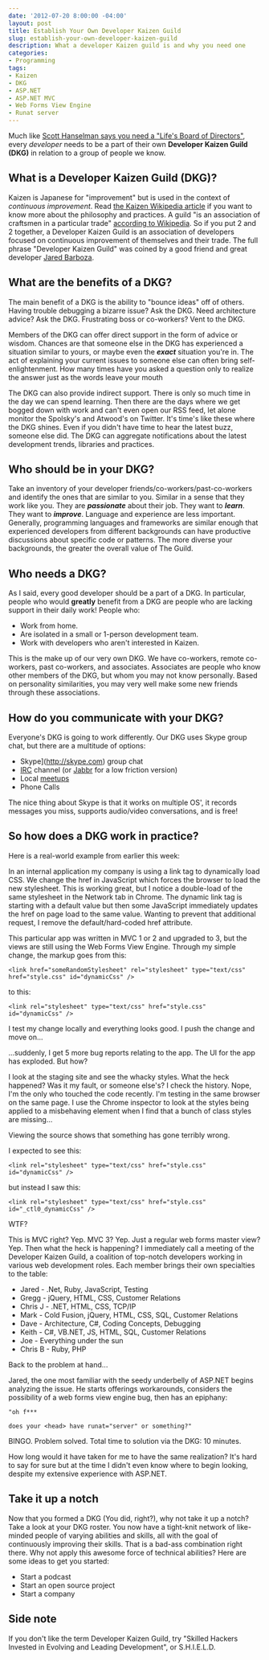 ```yaml
---
date: '2012-07-20 8:00:00 -04:00'
layout: post
title: Establish Your Own Developer Kaizen Guild
slug: establish-your-own-developer-kaizen-guild
description: What a developer Kaizen guild is and why you need one
categories:
- Programming
tags:
- Kaizen
- DKG
- ASP.NET
- ASP.NET MVC
- Web Forms View Engine
- Runat server
---
```


Much like [Scott Hanselman says you need a "Life's Board of Directors"](http://www.hanselman.com/blog/WhoIsOnYourLifesBoardOfDirectors.aspx?utm_source=feedburner&utm_medium=feed&utm_campaign=Feed%3A+ScottHanselman+%28Scott+Hanselman+-+ComputerZen.com%29), every *developer* needs to be a part of their own **Developer Kaizen Guild (DKG)** in relation to a group of people we know.


## What is a Developer Kaizen Guild (DKG)?

Kaizen is Japanese for "improvement" but is used in the context of *continuous improvement*.  Read [the Kaizen Wikipedia article](http://en.wikipedia.org/wiki/Kaizen) if you want to know more about the philosophy and practices.  A guild "is an association of craftsmen in a particular trade" [according to Wikipedia](http://en.wikipedia.org/wiki/Guild).  So if you put 2 and 2 together, a Developer Kaizen Guild is an association of developers focused on continuous improvement of themselves and their trade.  The full phrase "Developer Kaizen Guild" was coined by a good friend and great developer [Jared Barboza](http://codeimpossible.com).


## What are the benefits of a DKG?

The main benefit of a DKG is the ability to "bounce ideas" off of others.  Having trouble debugging a bizarre issue?  Ask the DKG.  Need architecture advice?  Ask the DKG.  Frustrating boss or co-workers?  Vent to the DKG.  

Members of the DKG can offer direct support in the form of advice or wisdom. Chances are that someone else in the DKG has experienced a situation similar to yours, or maybe even the ***exact*** situation you're in. The act of explaining your current issues to someone else can often bring self-enlightenment.  How many times have you asked a question only to realize the answer just as the words leave your mouth

The DKG can also provide indirect support.  There is only so much time in the day we can spend learning. Then there are the days where we get bogged down with work and can't even open our RSS feed, let alone monitor the Spolsky's and Atwood's on Twitter.  It's time's like these where the DKG shines.  Even if you didn't have time to hear the latest buzz, someone else did.  The DKG can aggregate notifications about the latest development trends, libraries and practices.


## Who should be in your DKG?

Take an inventory of your developer friends/co-workers/past-co-workers and identify the ones that are similar to you.  Similar in a sense that they work like you.  They are ***passionate*** about their job.  They want to ***learn***.  They want to ***improve***.  Language and experience are less important.  Generally, programming languages and frameworks are similar enough that experienced developers from different backgrounds can have productive discussions about specific code or patterns.  The more diverse your backgrounds, the greater the overall value of The Guild.


## Who needs a DKG?

As I said, every good developer should be a part of a DKG.  In particular, people who would **greatly** benefit from a DKG are people who are lacking support in their daily work!  People who:

- Work from home.
- Are isolated in a small or 1-person development team.
- Work with developers who aren't interested in Kaizen.

This is the make up of our very own DKG.  We have co-workers, remote co-workers, past co-workers, and associates.  Associates are people who know other members of the DKG, but whom you may not know personally.  Based on personality similarities, you may very well make some new friends through these associations.


## How do you communicate with your DKG?

Everyone's DKG is going to work differently.  Our DKG uses Skype group chat, but there are a multitude of options:

- Skype](http://skype.com) group chat
- [IRC](http://www.irc.org/) channel (or [Jabbr](http://jabbr.net) for a low friction version)
- Local [meetups](http://meetup.com)
- Phone Calls

The nice thing about Skype is that it works on multiple OS', it records messages you miss, supports audio/video conversations, and is free!


## So how does a DKG work in practice?

Here is a real-world example from earlier this week:

In an internal application my company is using a link tag to dynamically load CSS.  We change the href in JavaScript which forces the browser to load the new stylesheet.  This is working great, but I notice a double-load of the same stylesheet in the Network tab in Chrome.  The dynamic link tag is starting with a default value but then some JavaScript immediately updates the href on page load to the same value.  Wanting to prevent that additional request, I remove the default/hard-coded href attribute.

This particular app was written in MVC 1 or 2 and upgraded to 3, but the views are still using the Web Forms View Engine. Through my simple change, the markup goes from this:

    <link href="someRandomStylesheet" rel="stylesheet" type="text/css" href="style.css" id="dynamicCss" />

to this:

    <link rel="stylesheet" type="text/css" href="style.css" id="dynamicCss" />

I test my change locally and everything looks good.  I push the change and move on...

...suddenly, I get 5 more bug reports relating to the app.  The UI for the app has exploded.  But how?

I look at the staging site and see the whacky styles.  What the heck happened?  Was it my fault, or someone else's?  I check the history.  Nope, I'm the only who touched the code recently.  I'm testing in the same browser on the same page.  I use the Chrome inspector to look at the styles being applied to a misbehaving element when I find that a bunch of class styles are missing...

Viewing the source shows that something has gone terribly wrong.

I expected to see this:

    <link rel="stylesheet" type="text/css" href="style.css" id="dynamicCss" />

but instead I saw this:

    <link rel="stylesheet" type="text/css" href="style.css" id="_ctl0_dynamicCss" />

WTF?

This is MVC right?  Yep.  MVC 3?  Yep.  Just a regular web forms master view?  Yep.  Then what the heck is happening?  I immediately call a meeting of the Developer Kaizen Guild, a coalition of top-notch developers working in various web development roles.  Each member brings their own specialties to the table:

- Jared - .Net, Ruby, JavaScript, Testing
- Gregg - jQuery, HTML, CSS, Customer Relations
- Chris J - .NET, HTML, CSS, TCP/IP
- Mark - Cold Fusion, jQuery, HTML, CSS, SQL, Customer Relations
- Dave - Architecture, C#, Coding Concepts, Debugging
- Keith -  C#, VB.NET, JS, HTML, SQL, Customer Relations
- Joe - Everything under the sun
- Chris B - Ruby, PHP

Back to the problem at hand... 

Jared, the one most familiar with the seedy underbelly of ASP.NET begins analyzing the issue.  He starts offerings workarounds, considers the possibility of a web forms view engine bug, then has an epiphany:

	"oh f***
	
	does your <head> have runat="server" or something?"

BINGO.  Problem solved.  Total time to solution via the DKG: 10 minutes.

How long would it have taken for me to have the same realization?  It's hard to say for sure but at the time I didn't even know where to begin looking, despite my extensive experience with ASP.NET.

## Take it up a notch

Now that you formed a DKG (You did, right?), why not take it up a notch?  Take a look at your DKG roster.  You now have a tight-knit network of like-minded people of varying abilities and skills, all with the goal of continuously improving their skills.  That is a bad-ass combination right there.  Why not apply this awesome force of technical abilities?  Here are some ideas to get you started:

- Start a podcast
- Start an open source project
- Start a company

## Side note

If you don't like the term Developer Kaizen Guild, try "Skilled Hackers Invested in Evolving and Leading Development", or S.H.I.E.L.D.
